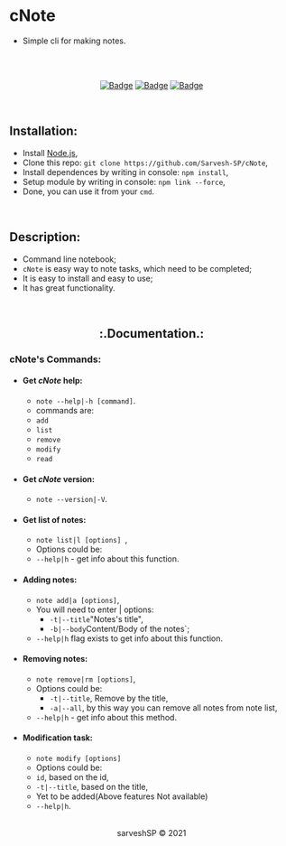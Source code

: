# cNote

- Simple cli for making notes.
  <br>

<div align="center">

  <br>
  
  <br>

[![Badge](https://img.shields.io/badge/Uses-Node.js-green.svg?style=flat-square)](Node.js)
[![Badge](https://img.shields.io/badge/Open-Source-important.svg?style=flat-square)](OpenSource)
[![Badge](https://img.shields.io/badge/Made_with-Love-ff69b4.svg?style=flat-square)](MadeWithLove)

  <br>

</div>

## Installation:

- Install [Node.js](https://nodejs.org/en/),
- Clone this repo: `git clone https://github.com/Sarvesh-SP/cNote`,
- Install dependences by writing in console: `npm install`,
- Setup module by writing in console: `npm link --force`,
- Done, you can use it from your `cmd`.

<br>

## Description:

- Command line notebook;
- `cNote` is easy way to note tasks, which need to be completed;
- It is easy to install and easy to use;
- It has great functionality.

<br>

<h2 align="center"> :.Documentation.: </h2>

### cNote's Commands:

- #### Get _cNote_ help:
  - `note --help|-h [command]`.
  - commands are:
  - `add`
  - `list`
  - `remove`
  - `modify`
  - `read`
- #### Get _cNote_ version:
  - `note --version|-V`.
- #### Get list of notes:
  - `note list|l [options] `,
  - Options could be:
  - `--help|h` - get info about this function.
- #### Adding notes:
  - `note add|a [options]`,
  - You will need to enter | options:
    - `-t|--title`"Notes's title",
    - `-b|--body`Content/Body of the notes`;
  - `--help|h` flag exists to get info about this function.
- #### Removing notes:
  - `note remove|rm [options]`,
  - Options could be:
    - `-t|--title`, Remove by the title,
    - `-a|--all`, by this way you can remove all notes from note list,
  - `--help|h` - get info about this method.
- #### Modification task:

  - `note modify [options]`
  - Options could be:
  - `id`, based on the id,
  - `-t|--title`, based on the title,
  - Yet to be added(Above features Not available)
  - `--help|h`.

<br>

<div align="center">
  sarveshSP © 2021
</div>
